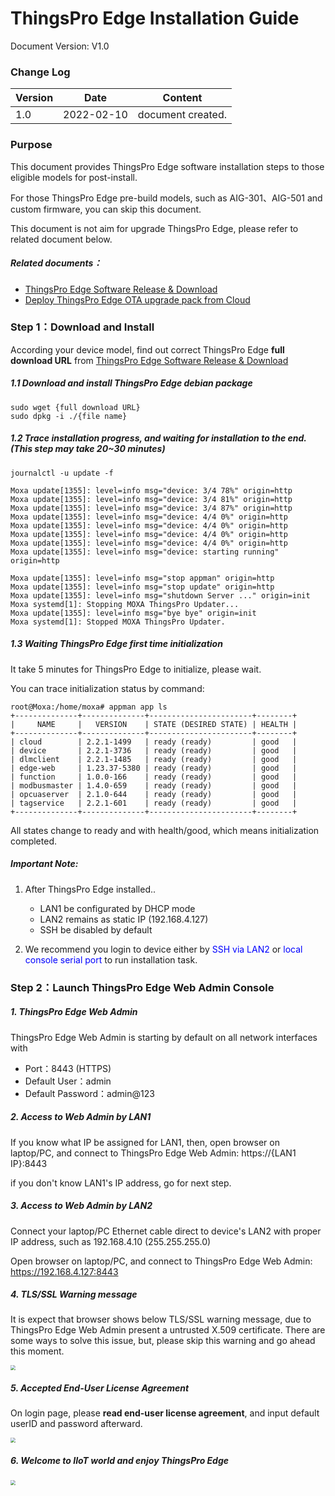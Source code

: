 # ThingsPro Edge Installation Guide

Document Version: V1.0

### Change Log

| Version | Date       | Content           |
| ------- | ---------- | ----------------- |
| 1.0     | 2022-02-10 | document created. |



### Purpose

This document provides ThingsPro Edge software installation steps to those eligible models for post-install.

For those ThingsPro Edge pre-build models, such as AIG-301、AIG-501 and custom firmware, you can skip this document.

This document is not aim for upgrade ThingsPro Edge, please refer to related document below.

##### Related documents：

- [ThingsPro Edge Software Release & Download](https://github.com/TPE-TIGER/TPE2-Technical-Document/blob/main/documents/ThingsPro%20Edge%20Software%20Release.md)
- [Deploy ThingsPro Edge OTA upgrade pack from Cloud]()



### Step 1：Download and Install

According your device model, find out correct ThingsPro Edge **full download URL** from [ThingsPro Edge Software Release & Download](https://github.com/TPE-TIGER/TPE2-Technical-Document/blob/main/documents/ThingsPro%20Edge%20Software%20Release.md)

##### 1.1 Download and install ThingsPro Edge debian package

```
sudo wget {full download URL}
sudo dpkg -i ./{file name}
```

##### 1.2 Trace installation progress, and waiting for installation to the end. (This step may take 20~30 minutes)

```
journalctl -u update -f

Moxa update[1355]: level=info msg="device: 3/4 78%" origin=http
Moxa update[1355]: level=info msg="device: 3/4 81%" origin=http
Moxa update[1355]: level=info msg="device: 3/4 87%" origin=http
Moxa update[1355]: level=info msg="device: 4/4 0%" origin=http
Moxa update[1355]: level=info msg="device: 4/4 0%" origin=http
Moxa update[1355]: level=info msg="device: 4/4 0%" origin=http
Moxa update[1355]: level=info msg="device: 4/4 0%" origin=http
Moxa update[1355]: level=info msg="device: starting running" origin=http

Moxa update[1355]: level=info msg="stop appman" origin=http
Moxa update[1355]: level=info msg="stop update" origin=http
Moxa update[1355]: level=info msg="shutdown Server ..." origin=init
Moxa systemd[1]: Stopping MOXA ThingsPro Updater...
Moxa update[1355]: level=info msg="bye bye" origin=init
Moxa systemd[1]: Stopped MOXA ThingsPro Updater.
```

##### 1.3 Waiting ThingsPro Edge first time initialization

It take 5 minutes for ThingsPro Edge to initialize, please wait.

You can trace initialization status by command:

```
root@Moxa:/home/moxa# appman app ls
+--------------+--------------+-----------------------+--------+
|     NAME     |   VERSION    | STATE (DESIRED STATE) | HEALTH |
+--------------+--------------+-----------------------+--------+
| cloud        | 2.2.1-1499   | ready (ready)         | good   |
| device       | 2.2.1-3736   | ready (ready)         | good   |
| dlmclient    | 2.2.1-1485   | ready (ready)         | good   |
| edge-web     | 1.23.37-5380 | ready (ready)         | good   |
| function     | 1.0.0-166    | ready (ready)         | good   |
| modbusmaster | 1.4.0-659    | ready (ready)         | good   |
| opcuaserver  | 2.1.0-644    | ready (ready)         | good   |
| tagservice   | 2.2.1-601    | ready (ready)         | good   |
+--------------+--------------+-----------------------+--------+
```

All states change to ready and with health/good, which means initialization completed.



##### Important Note:

1. After ThingsPro Edge installed..
   - LAN1 be configurated by DHCP mode
   - LAN2 remains as static IP (192.168.4.127)
   - SSH be disabled by default

2. We recommend you login to device either by <span style='color:blue'>SSH via LAN2</span> or<span style='color:blue'> local console serial port</span> to run installation task.



### Step 2：Launch ThingsPro Edge Web Admin Console

##### 1. ThingsPro Edge Web Admin

ThingsPro Edge Web Admin is starting by default on all network interfaces with

- Port：8443 (HTTPS)
- Default User：admin
- Default Password：admin@123

##### 2. Access to Web Admin by LAN1

If you know what IP be assigned for LAN1, then, open browser on laptop/PC, and connect to ThingsPro Edge Web Admin: https://{LAN1 IP}:8443

if you don't know LAN1's IP address, go for next step.

##### 3. Access to Web Admin by LAN2

Connect your laptop/PC Ethernet cable direct to device's LAN2 with proper IP address, such as 192.168.4.10 (255.255.255.0)

Open browser on laptop/PC, and connect to ThingsPro Edge Web Admin: https://192.168.4.127:8443

##### 4. TLS/SSL Warning message

It is expect that browser shows below TLS/SSL warning message, due to ThingsPro Edge Web Admin present a untrusted X.509 certificate. There are some ways to solve this issue, but, please skip this warning and go ahead this moment.

<img src="https://thingspro.blob.core.windows.net/resource/document/tpe/SSL_Warning.JPG" style="zoom:50%;" />



##### 5. Accepted End-User License Agreement

On login page, please **read end-user license agreement**, and input default userID and password afterward.

<img src="https://thingspro.blob.core.windows.net/resource/document/tpe/login.JPG" style="zoom:50%;" />



##### 6. Welcome to IIoT world and enjoy ThingsPro Edge



<img src="https://thingspro.blob.core.windows.net/resource/document/tpe/after-login.JPG" style="zoom:50%;" />







